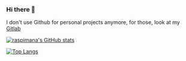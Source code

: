 ### Hi there 👋

I don't use Github for personal projects anymore, for those, look at my [Gitlab](https://www.gitlab.com/raspimana)

[![raspimana's GitHub stats](https://github-readme-stats.vercel.app/api?username=raspimana&show_icons=true&theme=onedark)](#)

[![Top Langs](https://github-readme-stats.vercel.app/api/top-langs/?username=raspimana&theme=onedark&layout=compact)](https://youtu.be/cSQTZoZPJzs)

<!--
Yes, I keep this in. Shut up.
**raspimana/raspimana** is a ✨ _special_ ✨ repository because its `README.md` (this file) appears on your GitHub profile.

Here are some ideas to get you started:

- 🔭 I’m currently working on ...
- 🌱 I’m currently learning ...
- 👯 I’m looking to collaborate on ...
- 🤔 I’m looking for help with ...
- 💬 Ask me about ...
- 📫 How to reach me: ...
- 😄 Pronouns: ...
- ⚡ Fun fact: ...
-->
